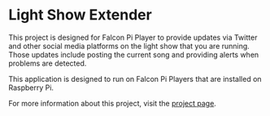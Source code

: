 # Light Show Extender

This project is designed for Falcon Pi Player to provide updates via Twitter and other social media platforms
on the light show that
you are running. Those updates include posting the current song and providing alerts when problems
are detected.

This application is designed to run on Falcon Pi Players that are installed on Raspberry Pi.

For more information about this project, visit the
[project page](https://thealmostengineer.com/projects/light-show-extender).
